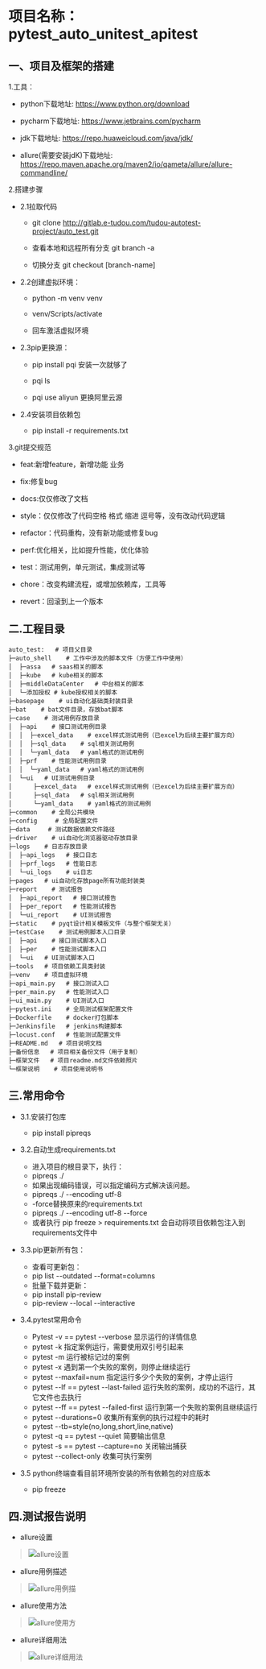 # 项目名称：pytest_auto_unitest_apitest

## 一、项目及框架的搭建

1.工具：

- python下载地址: <https://www.python.org/download>

- pycharm下载地址: <https://www.jetbrains.com/pycharm>

- jdk下载地址: <https://repo.huaweicloud.com/java/jdk/>

- allure(需要安装jdK)下载地址: <https://repo.maven.apache.org/maven2/io/qameta/allure/allure-commandline/>

2.搭建步骤

- 2.1拉取代码
  
  - git clone <http://gitlab.e-tudou.com/tudou-autotest-project/auto_test.git>
  
  - 查看本地和远程所有分支 git branch -a
  
  - 切换分支 git checkout [branch-name]

- 2.2创建虚拟环境：

  - python -m venv venv

  - venv/Scripts/activate

  - 回车激活虚拟环境

- 2.3pip更换源：
  
  - pip install pqi 安装一次就够了
  
  - pqi ls

  - pqi use aliyun 更换阿里云源

- 2.4安装项目依赖包

  - pip install -r requirements.txt

3.git提交规范

- feat:新增feature，新增功能 业务
  
- fix:修复bug
  
- docs:仅仅修改了文档
  
- style：仅仅修改了代码空格 格式 缩进 逗号等，没有改动代码逻辑
  
- refactor：代码重构，没有新功能或修复bug
  
- perf:优化相关，比如提升性能，优化体验
  
- test：测试用例，单元测试，集成测试等
  
- chore：改变构建流程，或增加依赖库，工具等
  
- revert：回滚到上一个版本

## 二.工程目录

```text.
auto_test:   # 项目父目录
├─auto_shell    # 工作中涉及的脚本文件（方便工作中使用）
│  ├─assa   # saas相关的脚本
│  ├─kube   # kube相关的脚本
│  ├─middleDataCenter   # 中台相关的脚本
│  └─添加授权 # kube授权相关的脚本
├─basepage    # ui自动化基础类封装目录 
├─bat    # bat文件目录，存放bat脚本
├─case    # 测试用例存放目录
│  ├─api    # 接口测试用例目录
│  │  ├─excel_data    # excel样式测试用例（已excel为后续主要扩展方向）
│  │  ├─sql_data    # sql相关测试用例
│  │  └─yaml_data   # yaml格式的测试用例
│  ├─prf    # 性能测试用例目录
│  │  └─yaml_data   # yaml格式的测试用例
│  └─ui   # UI测试用例目录
│      ├─excel_data   # excel样式测试用例（已excel为后续主要扩展方向）
│      ├─sql_data   # sql相关测试用例
│      └─yaml_data    # yaml格式的测试用例
├─common    # 全局公共模块
├─config     # 全局配置文件
├─data     # 测试数据依赖文件路径
├─driver    # ui自动化浏览器驱动存放目录
├─logs    # 日志存放目录
│  ├─api_logs   # 接口日志
│  ├─prf_logs   # 性能日志
│  └─ui_logs    # ui日志
├─pages   # ui自动化存放page所有功能封装类
├─report    # 测试报告
│  ├─api_report   # 接口测试报告
│  ├─per_report   # 性能测试报告
│  └─ui_report    # UI测试报告
├─static    # pyqt设计相关模板文件（与整个框架无关）
├─testCase    # 测试用例脚本入口目录
│  ├─api    # 接口测试脚本入口
│  ├─per    # 性能测试脚本入口
│  └─ui   # UI测试脚本入口
├─tools   # 项目依赖工具类封装
├─venv    # 项目虚拟环境
├─api_main.py   # 接口测试入口
├─per_main.py   # 性能测试入口
├─ui_main.py    # UI测试入口
├─pytest.ini    # 全局测试框架配置文件
├─Dockerfile    # docker打包脚本
├─Jenkinsfile   # jenkins构建脚本
├─locust.conf   # 性能测试配置文件
├─README.md   # 项目说明文档
├─备份信息   # 项目相关备份文件（用于复制）
├─框架文件   # 项目readme.md文件依赖照片
└─框架说明    # 项目使用说明书
```

## 三.常用命令

- 3.1.安装打包库
  - pip install pipreqs

- 3.2.自动生成requirements.txt
  - 进入项目的根目录下，执行：
  - pipreqs ./
  - 如果出现编码错误，可以指定编码方式解决该问题。
  - pipreqs ./ --encoding utf-8
  - -force替换原来的requirements.txt
  - pipreqs ./ --encoding utf-8 --force
  - 或者执行 pip freeze > requirements.txt  会自动将项目依赖包注入到requirements文件中

- 3.3.pip更新所有包：
  - 查看可更新包：
  - pip list --outdated --format=columns
  - 批量下载并更新：
  - pip install pip-review
  - pip-review --local --interactive

- 3.4.pytest常用命令
  - Pytest -v == pytest --verbose 显示运行的详情信息
  - pytest -k 指定案例运行，需要使用双引号引起来
  - pytest -m 运行被标记过的案例
  - pytest -x 遇到第一个失败的案例，则停止继续运行
  - pytest --maxfail=num 指定运行多少个失败的案例，才停止运行
  - pytest --lf == pytest --last-failed 运行失败的案例，成功的不运行，其它文件也去执行
  - pytest --ff == pytest --failed-first 运行到第一个失败的案例且继续运行
  - pytest --durations=0 收集所有案例的执行过程中的耗时
  - pytest --tb=style(no,long,short,line,native)
  - pytest -q == pytest --quiet 简要输出信息
  - pytest -s == pytest --capture=no 关闭输出捕获
  - pytest --collect-only 收集可执行案例

- 3.5 python终端查看目前环境所安装的所有依赖包的对应版本
  - pip freeze

## 四.测试报告说明

- allure设置

> ![allure设置](../框架文件/allure设置.png)

- allure用例描述

> ![allure用例描](../框架文件/allure用例描述.png)

- allure使用方法

> ![allure使用方](../框架文件/allure使用方法.png)

- allure详细用法

> ![allure详细用法](../框架文件/allure详细用法.png)
